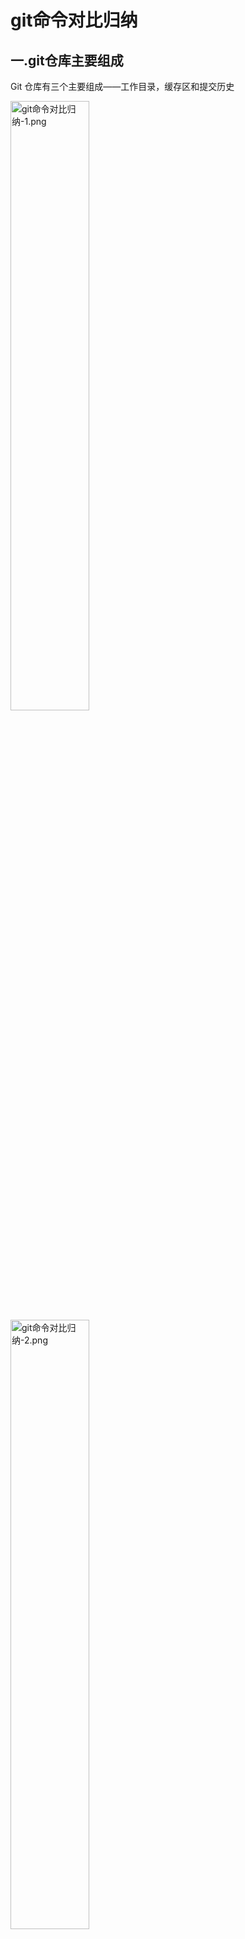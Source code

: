 # git命令对比归纳

## 一.git仓库主要组成

Git 仓库有三个主要组成——工作目录，缓存区和提交历史

<img src='git命令对比归纳-1.png' alt='git命令对比归纳-1.png' width='50%'/>
<img src='git命令对比归纳-2.png' alt='git命令对比归纳-2.png' width='50%'/>

## 二.代码回滚 - 提交层面的操作

传给 git reset 和 git checkout 的参数决定了它们的作用域。如果你没有包含文件路径，这些操作对所有提交生效

### 2.1 git reset

reset 将一个分支的末端指向另一个提交

下面这两条命令让 hotfix 分支向后回退了两个提交

```
git checkout hotfix
git reset HEAD~2
```

hotfix 分支末端的两个提交现在变成了悬挂提交。也就是说，下次 Git 执行垃圾回收的时候，这两个提交会被删除。换句话说，如果你想扔掉这两个提交，你可以这么做

<figure class='half'>
    <img src='git命令对比归纳-3.png' alt='git命令对比归纳-3.png' width='50%'/>
    <img src='git命令对比归纳-4.png' alt='git命令对比归纳-4.png' width='50%'/>
</figure>

除了在当前分支上操作，你还可以通过传入这些标记来修改你的缓存区或工作目录:

```
--soft – 缓存区和工作目录都不会被改变
--mixed – 默认选项。缓存区和你指定的提交同步，但工作目录不受影响
--hard – 缓存区和工作目录都同步到你指定的提交
```

![git命令对比归纳-5.png](git命令对比归纳-5.png)

1 `git reset --mixed HEAD`: 将你当前的改动从缓存区中移除，但是这些改动还留在工作目录中

2 `git reset --hard HEAD`: 完全舍弃你没有提交的改动

### 2.2 git checkout

1 `git checkout hotfix`: 将HEAD移到一个新的分支，然后更新工作目录

<figure class='half'>
    <img src='git命令对比归纳-6.png' alt='git命令对比归纳-6.png' width='50%'/>
    <img src='git命令对比归纳-7.png' alt='git命令对比归纳-7.png' width='50%'/>
</figure>

### 2.3 git revert

撤销一个提交的同时会创建一个新的提交

比如，下面的命令会找出倒数第二个提交，然后创建一个新的提交来撤销这些更改，然后把这个提交加入项目中

```
git checkout hotfix
git revert HEAD~2
```

<figure class='half'>
    <img src='git命令对比归纳-8.png' alt='git命令对比归纳-8.png' width='50%'/>
    <img src='git命令对比归纳-9.png' alt='git命令对比归纳-9.png' width='50%'/>
</figure>

相比 git reset，它不会改变现在的提交历史。因此，git revert 可以用在公共分支上，git reset 应该用在私有分支上

你也可以把 git revert 当作撤销已经提交的更改，而 git reset HEAD 用来撤销没有提交的更改

就像 git checkout 一样，git revert 也有可能会重写文件。所以，Git 会在你执行 revert 之前要求你提交或者缓存你工作目录中的更改

## 三.代码回滚 - 文件层面的操作

### 3.1 git reset file

当检测到文件路径时，git reset 将缓存区同步到你指定的那个提交

如, 将倒数第二个提交中的 foo.py 加入到缓存区中，供下一个提交使用

```
git reset HEAD~2 foo.py
```

![git命令对比归纳-10.png](git命令对比归纳-10.png)

### 3.2 git checkout file

和带文件路径 git reset 非常像，除了它更改的是工作目录而不是缓存区

![git命令对比归纳-11.png](git命令对比归纳-11.png)

```
git checkout HEAD~2 foo.py
```

和提交层面相同的是，它可以用来检查项目的旧版本，但作用域被限制到了特定文件

## 四.reset与checkout与revert

命令	|   作用域	|   常用情景
:---|:---|:---
git |   reset	|   提交层面	在私有分支上舍弃一些没有提交的更改
git |   reset	|   文件层面	将文件从缓存区中移除
git |   checkout	|   提交层面	切换分支或查看旧版本
git |   checkout	|   文件层面	舍弃工作目录中的更改
git |   revert	|   提交层面	在公共分支上回滚更改
git |   revert	|   文件层面	（然而并没有）

---

## 五.代码合并

在一个feature分支进行新特性的开发，与此同时，master 分支的也有新的提交

![git命令对比归纳-12.png](git命令对比归纳-12.png)

为了将master 上新的提交合并到你的feature分支上，你有两种选择：merging or rebasing

### 5.1 git merge

```
git checkout feature
git merge master

// or
git merge master feature
```

此时在feature上git 自动会产生一个新的commit(merge commit)

![git命令对比归纳-13.png](git命令对比归纳-13.png)

特点：自动创建一个新的commit

如果合并的时候遇到冲突，仅需要修改后重新commit

优点：记录了真实的commit情况，包括每个分支的详情

缺点：因为每次merge会自动产生一个merge commit，所以在使用一些git 的GUI tools，特别是commit比较频繁时，看到分支很杂乱

### 5.2 git rebase

```
git checkout feature
git rebase master
```

![git命令对比归纳-14.png](git命令对比归纳-14.png)

特点：会合并之前的commit历史

优点：得到更简洁的项目历史，去掉了merge commit

缺点：如果合并出现代码问题不容易定位，因为重写了history

**合并时如果出现冲突需要按照如下步骤解决**:

1 修改冲突部分

2 git add

3 git rebase --continue

4（如果第三步无效可以执行  git rebase --skip）

**黄金法则: 不要在公共分支上使用**:

rebase 将所有master的commit移动到你的feature 的顶端。问题是：其他人还在original master上开发，由于你使用了rebase移动了master，git 会认为你的主分支的历史与其他人的有分歧，会产生冲突

![git命令对比归纳-15.png](git命令对比归纳-15.png)

在执行git rebase 之前:

```
if (会有其他人看这个分支么) {
    不要采用这种带有破坏性的修改commit 历史的rebase命令
} else {
    随你便，可以使用rebase
}
```

## 六.merge与rebase

git rebase: 干净的，没有merge commit的线性历史树

git merge: 保留完整的历史记录，并且想要避免重写commit history的风险
